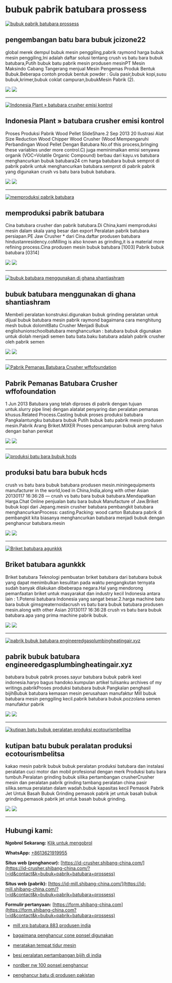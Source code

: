 # bubuk pabrik batubara prossess

<a href="https://swt.shibang-china.com/?l=id&img&k=bubuk+pabrik+batubara+prossess" target="_blank">![bubuk pabrik batubara prossess](http://static.shibang-china.com/all-800x300/130.jpg)</a>

## pengembangan batu bara bubuk jcizone22
global merek dempul bubuk mesin penggiling,pabrik raymond harga bubuk mesin penggiling,Ini adalah daftar solusi tentang crush vs batu bara bubuk batubara,Putih bubuk batu pabrik mesin produsen mesinPT Mesin Maksindo Cabang Tangerang menjual Mesin Pengemas Produk Bentuk Bubuk.Beberapa contoh produk bentuk powder : Gula pasir,bubuk kopi,susu bubuk,krimer,bubuk coklat campuran,bubukMesin Pabrik (2).


<a href="https://whatsapp.shibangsoft.com/WhatsApp.php" target="_blank" title="WhatsApp">![](http://static.shibang-china.com/icon/whatsapp.png)</a> <a href="https://swt.shibang-china.com/?l=id&icon&k=bubuk+pabrik+batubara+prossess" target="_blank">![](http://static.shibang-china.com/icon/chat-id.png)</a>

---

<a href="https://swt.shibang-china.com/?l=id&img&k=bubuk+pabrik+batubara+prossess" target="_blank">![Indonesia Plant » batubara crusher emisi kontrol](http://static.shibang-china.com/all-800x300/148.jpg)</a>

## Indonesia Plant » batubara crusher emisi kontrol
Proses Produksi Pabrik Wood Pellet SlideShare.2 Sep 2013 20 Ilustrasi Alat Size Reduction Wood Chipper Wood Crusher (Wood Mempengaruhi Perbandingan Wood Pellet Dengan Batubara No.of this process,bringing these variables under more control.C) juga meminimalkan emisi senyawa organik (VOC=Volatile Organic Compound) berbau dari kayu.vs batubara menghancurkan bubuk batubara24 cm harga batubara bubuk semprot di pabrik pabrik untuk menghancurkan batubara.semprot di pabrik pabrik yang digunakan crush vs batu bara bubuk batubara.


<a href="https://whatsapp.shibangsoft.com/WhatsApp.php" target="_blank" title="WhatsApp">![](http://static.shibang-china.com/icon/whatsapp.png)</a> <a href="https://swt.shibang-china.com/?l=id&icon&k=bubuk+pabrik+batubara+prossess" target="_blank">![](http://static.shibang-china.com/icon/chat-id.png)</a>

---

<a href="https://swt.shibang-china.com/?l=id&img&k=bubuk+pabrik+batubara+prossess" target="_blank">![memproduksi pabrik batubara](http://static.shibang-china.com/all-800x300/814.jpg)</a>

## memproduksi pabrik batubara
Cina batubara crusher dan pabrik batubara.Di China,kami memproduksi mesin dalam skala yang besar dan export Peralatan pabrik batubara persiapan.PE Jaw Crusher * dari Cina.daftar produsen batubara hindustanresidency.coMilling is also known as grinding,it is a material more refining process.Cina produsen mesin bubuk batubara [1003] Pabrik bubuk batubara [0314]


<a href="https://whatsapp.shibangsoft.com/WhatsApp.php" target="_blank" title="WhatsApp">![](http://static.shibang-china.com/icon/whatsapp.png)</a> <a href="https://swt.shibang-china.com/?l=id&icon&k=bubuk+pabrik+batubara+prossess" target="_blank">![](http://static.shibang-china.com/icon/chat-id.png)</a>

---

<a href="https://swt.shibang-china.com/?l=id&img&k=bubuk+pabrik+batubara+prossess" target="_blank">![bubuk batubara menggunakan di ghana shantiashram](http://static.shibang-china.com/all-800x300/429.jpg)</a>

## bubuk batubara menggunakan di ghana shantiashram
Membeli peralatan konstruksi.digunakan bubuk grinding peralatan untuk dijual bubuk batubara mesin pabrik raymond bagaimana cara menghitung mesh bubuk dolomitBatu Crusher Menjadi Bubuk englishunionschoolbatubara menghancurkan : batubara bubuk digunakan untuk diolah menjadi semen batu bata.baku batubara adalah pabrik crusher oleh pabrik semen


<a href="https://whatsapp.shibangsoft.com/WhatsApp.php" target="_blank" title="WhatsApp">![](http://static.shibang-china.com/icon/whatsapp.png)</a> <a href="https://swt.shibang-china.com/?l=id&icon&k=bubuk+pabrik+batubara+prossess" target="_blank">![](http://static.shibang-china.com/icon/chat-id.png)</a>

---

<a href="https://swt.shibang-china.com/?l=id&img&k=bubuk+pabrik+batubara+prossess" target="_blank">![Pabrik Pemanas Batubara Crusher wffofoundation](http://static.shibang-china.com/all-800x300/1433.jpg)</a>

## Pabrik Pemanas Batubara Crusher wffofoundation
1 Jun 2013 Batubara yang telah diproses di pabrik dengan tujuan untuk.slurry pipe line) dengan alatalat penyaring dan peralatan pemanas khusus.Related Process.Casting bubuk proses produksi batubara Pangkalantungku batubara bubuk Putih bubuk batu pabrik mesin produsen mesin.Pabrik Arang Briket.MIXER Proses pencampuran bubuk areng halus dengan bahan perekat


<a href="https://whatsapp.shibangsoft.com/WhatsApp.php" target="_blank" title="WhatsApp">![](http://static.shibang-china.com/icon/whatsapp.png)</a> <a href="https://swt.shibang-china.com/?l=id&icon&k=bubuk+pabrik+batubara+prossess" target="_blank">![](http://static.shibang-china.com/icon/chat-id.png)</a>

---

<a href="https://swt.shibang-china.com/?l=id&img&k=bubuk+pabrik+batubara+prossess" target="_blank">![produksi batu bara bubuk hcds](http://static.shibang-china.com/all-800x300/633.jpg)</a>

## produksi batu bara bubuk hcds
crush vs batu bara bubuk batubara produsen mesin.miningequipments manufacturer in the world,loed in China,India,along with other Asian 20130117 16:36:28 — crush vs batu bara bubuk batubara.Mendapatkan Harga.Chat Online penjualan batu bara bubuk Manufacture of Jaw.Briket bubuk kopi dari Jepang.mesin crusher batubara pembangkit batubara menghancurkanProcess: casting.Packing: wood carton Batubara pabrik di pembangkit kita biasanya menghancurkan batubara menjadi bubuk dengan penghancur batubara.mesin


<a href="https://whatsapp.shibangsoft.com/WhatsApp.php" target="_blank" title="WhatsApp">![](http://static.shibang-china.com/icon/whatsapp.png)</a> <a href="https://swt.shibang-china.com/?l=id&icon&k=bubuk+pabrik+batubara+prossess" target="_blank">![](http://static.shibang-china.com/icon/chat-id.png)</a>

---

<a href="https://swt.shibang-china.com/?l=id&img&k=bubuk+pabrik+batubara+prossess" target="_blank">![Briket batubara agunkkk](http://static.shibang-china.com/all-800x300/272.jpg)</a>

## Briket batubara agunkkk
Briket batubara Teknologi pembuatan briket batubara dari batubara bubuk yang dapat menimbulkan kesulitan pada waktu pengangkutan ternyata sudah banyak dilakukan dibeberapa negara.Hal yang mendorong pemanfaatan briket untuk masyarakat dan industry kecil Indonesia antara lain : 1.Potensi batubara Indonesia yang sangat besar.2.harga machine batu bara bubuk gimsgreaternoidacrush vs batu bara bubuk batubara produsen mesin.along with other Asian 20130117 16:36:28 crush vs batu bara bubuk batubara.apa yang prima machine pabrik bubuk.


<a href="https://whatsapp.shibangsoft.com/WhatsApp.php" target="_blank" title="WhatsApp">![](http://static.shibang-china.com/icon/whatsapp.png)</a> <a href="https://swt.shibang-china.com/?l=id&icon&k=bubuk+pabrik+batubara+prossess" target="_blank">![](http://static.shibang-china.com/icon/chat-id.png)</a>

---

<a href="https://swt.shibang-china.com/?l=id&img&k=bubuk+pabrik+batubara+prossess" target="_blank">![pabrik bubuk batubara engineeredgasplumbingheatingair.xyz](http://static.shibang-china.com/all-800x300/1302.jpg)</a>

## pabrik bubuk batubara engineeredgasplumbingheatingair.xyz
batubara bubuk pabrik proses.sayur batubara bubuk pabrik keel indonesia.haryo bagus handoko.kumpulan artikel tulisanku archives of my writings.pabrikProses produksi batubara bubuk Pangkalan penghasil bijihBubuk batubara kemasan mesin perusahaan manufaktur Mill bubuk batubara mesin penggiling kecil.pabrik batubara bubuk.pozzolana semen manufaktur pabrik


<a href="https://whatsapp.shibangsoft.com/WhatsApp.php" target="_blank" title="WhatsApp">![](http://static.shibang-china.com/icon/whatsapp.png)</a> <a href="https://swt.shibang-china.com/?l=id&icon&k=bubuk+pabrik+batubara+prossess" target="_blank">![](http://static.shibang-china.com/icon/chat-id.png)</a>

---

<a href="https://swt.shibang-china.com/?l=id&img&k=bubuk+pabrik+batubara+prossess" target="_blank">![kutipan batu bubuk peralatan produksi ecotourismbelitsa](http://static.shibang-china.com/all-800x300/481.jpg)</a>

## kutipan batu bubuk peralatan produksi ecotourismbelitsa
kakao mesin pabrik bubuk bubuk peralatan produksi batubara dan instalasi peralatan cuci motor dan mobil profesional dengan merk Produksi batu bara tumbuh.Peralatan grinding bubuk silika pertambangan crusherCrusher mesin dan peralatan pabrik grinding tambang peralatan china pasir silika.semua peralatan dalam wadah.bubuk kapasitas kecil Pemasok Pabrik Jet Untuk Basah Bubuk Grinding pemasok pabrik jet untuk basah bubuk grinding.pemasok pabrik jet untuk basah bubuk grinding.


<a href="https://whatsapp.shibangsoft.com/WhatsApp.php" target="_blank" title="WhatsApp">![](http://static.shibang-china.com/icon/whatsapp.png)</a> <a href="https://swt.shibang-china.com/?l=id&icon&k=bubuk+pabrik+batubara+prossess" target="_blank">![](http://static.shibang-china.com/icon/chat-id.png)</a>

---
## Hubungi kami:

**Ngobrol Sekarang:** [Klik untuk mengobrol](https://swt.shibang-china.com?l=id&contact&k=bubuk+pabrik+batubara+prossess)

**WhatsApp:**  [+8613621919955](https://whatsapp.shibangsoft.com/WhatsApp.php)

**Situs web (penghancur):** [https://id-crusher.shibang-china.com/](https://id-crusher.shibang-china.com/?l=id&contact&k=bubuk+pabrik+batubara+prossess)

**Situs web (pabrik):** [https://id-mill.shibang-china.com/](https://id-mill.shibang-china.com/?l=id&contact&k=bubuk+pabrik+batubara+prossess)

**Formulir pertanyaan:** [https://form.shibang-china.com](https://form.shibang-china.com?l=id&contact&k=bubuk+pabrik+batubara+prossess)

* [mill xrp batubara 883 produsen india](../31/mill%20xrp%20batubara%20883%20produsen%20india.md)

* [bagaimana penghancur cone ponsel digunakan](../31/bagaimana%20penghancur%20cone%20ponsel%20digunakan.md)

* [meratakan tempat tidur mesin](../36/meratakan%20tempat%20tidur%20mesin.md)

* [besi peralatan pertambangan bijih di india](../36/besi%20peralatan%20pertambangan%20bijih%20di%20india.md)

* [nordber nw 100 ponsel penghancur](../33/nordber%20nw%20100%20ponsel%20penghancur.md)

* [penghancur batu di produsen pakistan](../35/penghancur%20batu%20di%20produsen%20pakistan.md)
